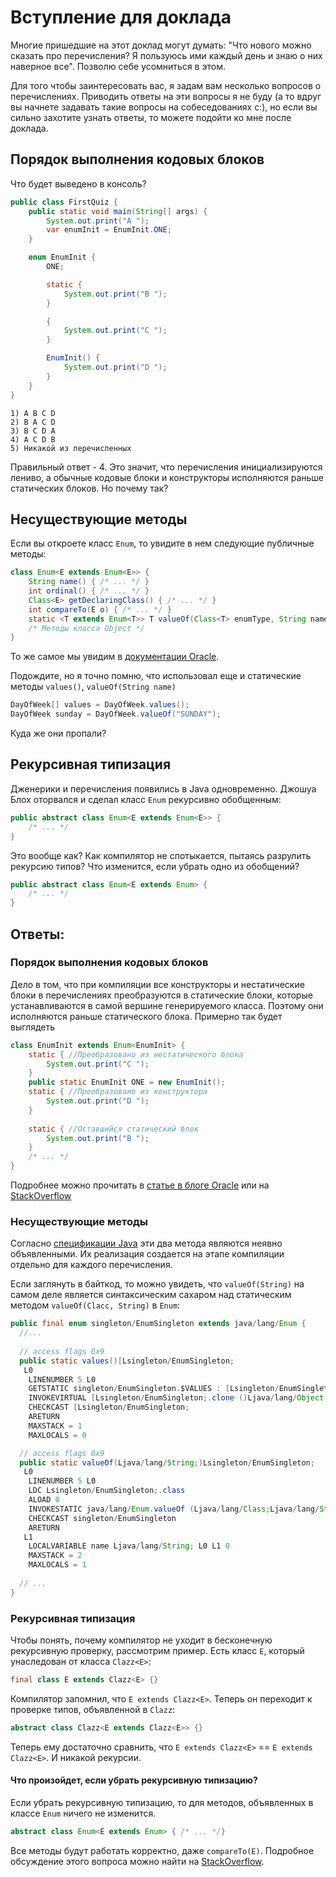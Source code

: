 # Вступление для доклада

Многие пришедшие на этот доклад могут думать: "Что нового можно сказать про перечисления? Я пользуюсь ими каждый день и знаю о них наверное все".
Позволю себе усомниться в этом.

Для того чтобы заинтересовать вас, я задам вам несколько вопросов о перечислениях.
Приводить ответы на эти вопросы я не буду (а то вдруг вы начнете задавать такие вопросы на собеседованиях c:), но если вы сильно захотите узнать ответы, то можете подойти ко мне после доклада.

## Порядок выполнения кодовых блоков

Что будет выведено в консоль?
```java
public class FirstQuiz {
    public static void main(String[] args) {
        System.out.print("A ");
        var enumInit = EnumInit.ONE;
    }

    enum EnumInit {
        ONE;

        static {
            System.out.print("B ");
        }

        {
            System.out.print("C ");
        }

        EnumInit() {
            System.out.print("D ");
        }
    }
}
```

```
1) A B C D
2) B A C D
3) B C D A
4) A C D B
5) Никакой из перечисленных
```

Правильный ответ - 4.
Это значит, что перечисления инициализируются лениво, а обычные кодовые блоки и конструкторы исполняются раньше статических блоков.
Но почему так?

## Несуществующие методы

Если вы откроете класс `Enum`, то увидите в нем следующие публичные методы:
```java
class Enum<E extends Enum<E>> {
    String name() { /* ... */ }
    int ordinal() { /* ... */ }
    Class<E> getDeclaringClass() { /* ... */ }
    int compareTo(E o) { /* ... */ }
    static <T extends Enum<T>> T valueOf(Class<T> enumType, String name) { /* ... */ }
    /* Методы класса Object */
}
```
То же самое мы увидим в [документации Oracle](https://docs.oracle.com/javase/8/docs/api/java/lang/Enum.html).

Подождите, но я точно помню, что использовал еще и статические методы `values()`, `valueOf(String name)`
```java
DayOfWeek[] values = DayOfWeek.values();
DayOfWeek sunday = DayOfWeek.valueOf("SUNDAY");
```
Куда же они пропали?

## Рекурсивная типизация

Дженерики и перечисления появились в Java одновременно.
Джошуа Блох оторвался и сделал класс `Enum` рекурсивно обобщенным:
```java
public abstract class Enum<E extends Enum<E>> { 
    /* ... */
}
```
Это вообще как?
Как компилятор не спотыкается, пытаясь разрулить рекурсию типов?
Что изменится, если убрать одно из обобщений?
```java
public abstract class Enum<E extends Enum> {
    /* ... */
}
```

## Ответы:
### Порядок выполнения кодовых блоков
Дело в том, что при компиляции все конструкторы и нестатические блоки 
в перечислениях преобразуются в статические блоки, которые устанавливаются в самой вершине генерируемого класса.
Поэтому они исполняются раньше статического блока.
Примерно так будет выглядеть 
```java
class EnumInit extends Enum<EnumInit> {
    static { //Преобразовано из нестатического блока
        System.out.print("C ");
    }
    public static EnumInit ONE = new EnumInit();
    static { //Преобразовано из конструктора
        System.out.print("D ");
    }
    
    static { //Оставшийся статический блок
        System.out.print("B ");
    }
    /* ... */
}
```

Подробнее можно прочитать в [статье в блоге Oracle](https://blogs.oracle.com/javamagazine/java-quiz-enums-initialization) или на [StackOverflow](https://stackoverflow.com/a/50184535/12684864)

### Несуществующие методы
Согласно [спецификации Java](https://docs.oracle.com/javase/specs/jls/se11/html/jls-8.html#jls-8.9.3) эти два метода являются неявно объявленными.
Их реализация создается на этапе компиляции отдельно для каждого перечисления.

Если заглянуть в байткод, то можно увидеть, что `valueOf(String)` на самом деле является синтаксическим сахаром над статическим методом `valueOf(Clacc, String)` в `Enum`:
```java
public final enum singleton/EnumSingleton extends java/lang/Enum {
  //...  
    
  // access flags 0x9
  public static values()[Lsingleton/EnumSingleton;
   L0
    LINENUMBER 5 L0
    GETSTATIC singleton/EnumSingleton.$VALUES : [Lsingleton/EnumSingleton;
    INVOKEVIRTUAL [Lsingleton/EnumSingleton;.clone ()Ljava/lang/Object;
    CHECKCAST [Lsingleton/EnumSingleton;
    ARETURN
    MAXSTACK = 1
    MAXLOCALS = 0

  // access flags 0x9
  public static valueOf(Ljava/lang/String;)Lsingleton/EnumSingleton;
   L0
    LINENUMBER 5 L0
    LDC Lsingleton/EnumSingleton;.class
    ALOAD 0
    INVOKESTATIC java/lang/Enum.valueOf (Ljava/lang/Class;Ljava/lang/String;)Ljava/lang/Enum;
    CHECKCAST singleton/EnumSingleton
    ARETURN
   L1
    LOCALVARIABLE name Ljava/lang/String; L0 L1 0
    MAXSTACK = 2
    MAXLOCALS = 1
    
  // ...  
}
```

### Рекурсивная типизация
Чтобы понять, почему компилятор не уходит в бесконечную рекурсивную проверку, рассмотрим пример. 
Есть класс `E`, который унаследован от класса `Clazz<E>`:
```java
final class E extends Clazz<E> {}
```
Компилятор запомнил, что `E extends Clazz<E>`.
Теперь он переходит к проверке типов, объявленной в `Clazz`:
```java
abstract class Clazz<E extends Clazz<E>> {}
```
Теперь ему достаточно сравнить, что `E extends Clazz<E>` == `E extends Clazz<E>`. 
И никакой рекурсии.

#### Что произойдет, если убрать рекурсивную типизацию?
Если убрать рекурсивную типизацию, то для методов, объявленных в классе `Enum` ничего не изменится.
```java
abstract class Enum<E extends Enum> { /* ... */} 
```
Все методы будут работать корректно, даже `compareTo(E)`.
Подробное обсуждение этого вопроса можно найти на [StackOverflow](https://stackoverflow.com/questions/3067891/what-would-be-different-in-java-if-enum-declaration-didnt-have-the-recursive-pa).